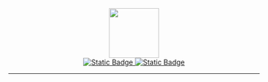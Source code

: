 <div class="wrapper-header">
  <div class="header" align="center">
    <img src="https://media.giphy.com/media/v1.Y2lkPTc5MGI3NjExNXpxZGF6aW9vb3JlZDcybGw4emF6M3I5eTB0dTZhOWt0aHVmYThrbCZlcD12MV9naWZzX3NlYXJjaCZjdD1n/bGgsc5mWoryfgKBx1u/giphy.gif" width="100" height="100"/>
  </div>
  <div class="socials" align="center">
    <a href="https://vk.com/yury_sergeevich87">
      <img alt="Static Badge" src="https://img.shields.io/badge/vkontakte-blue?style=for-the-badge&logo=vk&logoColor=white">
    </a>
    <a href="https://t.me/yury_sergeevich87">
      <img alt="Static Badge" src="https://img.shields.io/badge/telegram-33BEFF?style=for-the-badge&logo=telegram&logoColor=white&labelColor=33BEFF&color=485962">
    </a>
  </div>
  <div class="counter" align="center">
    <img src="https://komarev.com/ghpvc/?username=Yury-Sergeeviche&style=flat-square&color=blue" alt=""/>
  </div>
</div>
<hr/>



<!--
**Yury-Sergeevich/Yury-Sergeevich** is a ✨ _special_ ✨ repository because its `README.md` (this file) appears on your GitHub profile.

Here are some ideas to get you started:

- 🔭 I’m currently working on ...
- 🌱 I’m currently learning ...
- 👯 I’m looking to collaborate on ...
- 🤔 I’m looking for help with ...
- 💬 Ask me about ...
- 📫 How to reach me: ...
- 😄 Pronouns: ...
- ⚡ Fun fact: ...
-->
